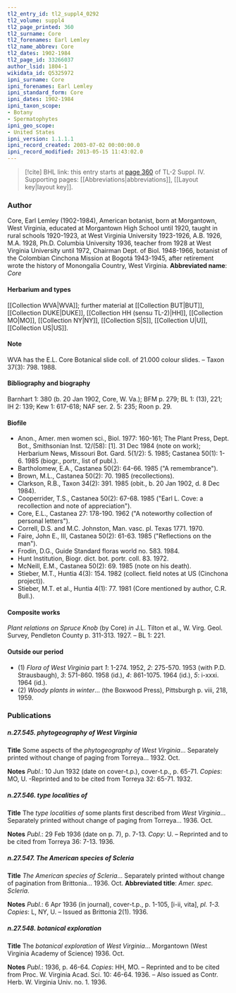 ```yaml
---
tl2_entry_id: tl2_suppl4_0292
tl2_volume: suppl4
tl2_page_printed: 360
tl2_surname: Core
tl2_forenames: Earl Lemley
tl2_name_abbrev: Core
tl2_dates: 1902-1984
tl2_page_id: 33266037
author_lsid: 1804-1
wikidata_id: Q5325972
ipni_surname: Core
ipni_forenames: Earl Lemley
ipni_standard_form: Core
ipni_dates: 1902-1984
ipni_taxon_scope: 
- Botany
- Spermatophytes
ipni_geo_scope: 
- United States
ipni_version: 1.1.1.1
ipni_record_created: 2003-07-02 00:00:00.0
ipni_record_modified: 2013-05-15 11:43:02.0
---
```



> [!cite] BHL link: this entry starts at [page 360](https://www.biodiversitylibrary.org/page/33266037) of TL-2 Suppl. IV.
> Supporting pages: [[Abbreviations|abbreviations]], [[Layout key|layout key]].

### Author

Core, Earl Lemley (1902-1984), American botanist, born at Morgantown, West Virginia, educated at Morgantown High School until 1920, taught in rural schools 1920-1923, at West Virginia University 1923-1926, A.B. 1926, M.A. 1928, Ph.D. Columbia University 1936, teacher from 1928 at West Virginia University until 1972, Chairman Dept. of Biol. 1948-1966, botanist of the Colombian Cinchona Mission at Bogotá 1943-1945, after retirement wrote the history of Monongalia Country, West Virginia. 
**Abbreviated name**: *Core*

#### Herbarium and types

[[Collection WVA|WVA]]; further material at [[Collection BUT|BUT]], [[Collection DUKE|DUKE]], [[Collection HH (sensu TL-2)|HH]], [[Collection MO|MO]], [[Collection NY|NY]], [[Collection S|S]], [[Collection U|U]], [[Collection US|US]].

#### Note

WVA has the E.L. Core Botanical slide coll. of 21.000 colour slides. – Taxon 37(3): 798. 1988.

#### Bibliography and biography

Barnhart 1: 380 (b. 20 Jan 1902, Core, W. Va.); BFM p. 279; BL 1: (13), 221; IH 2: 139; Kew 1: 617-618; NAF ser. 2. 5: 235; Roon p. 29.

#### Biofile

- Anon., Amer. men women sci., Biol. 1977: 160-161; The Plant Press, Dept. Bot., Smithsonian Inst. 12/(58): \[1\]. 31 Dec 1984 (note on work); Herbarium News, Missouri Bot. Gard. 5(1/2): 5. 1985; Castanea 50(1): 1-6. 1985 (biogr., portr., list of publ.).
- Bartholomew, E.A., Castanea 50(2): 64-66. 1985 ("A remembrance").
- Brown, M.L., Castanea 50(2): 70. 1985 (recollections).
- Clarkson, R.B., Taxon 34(2): 391. 1985 (obit., b. 20 Jan 1902, d. 8 Dec 1984).
- Cooperrider, T.S., Castanea 50(2): 67-68. 1985 ("Earl L. Cove: a recollection and note of appreciation").
- Core, E.L., Castanea 27: 178-190. 1962 ("A noteworthy collection of personal letters").
- Correll, D.S. and M.C. Johnston, Man. vasc. pl. Texas 1771. 1970.
- Faire, John E., III, Castanea 50(2): 61-63. 1985 ("Reflections on the man").
- Frodin, D.G., Guide Standard floras world no. 583. 1984.
- Hunt Institution, Biogr. dict. bot. portr. coll. 83. 1972.
- McNeill, E.M., Castanea 50(2): 69. 1985 (note on his death).
- Stieber, M.T., Huntia 4(3): 154. 1982 (collect. field notes at US (Cinchona project)).
- Stieber, M.T. et al., Huntia 4(1): 77. 1981 (Core mentioned by author, C.R. Bull.).

#### Composite works

*Plant relations on Spruce Knob* (by Core) *in* J.L. Tilton et al., W. Virg. Geol. Survey, Pendleton County p. 311-313. 1927. – BL 1: 221.

#### Outside our period

- (1) *Flora of West Virginia* part *1*: 1-274. 1952, *2*: 275-570. 1953 (with P.D. Strausbaugh), *3*: 571-860. 1958 (id.), *4*: 861-1075. 1964 (id.), *5*: i-xxxi. 1964 (id.).
- (2) *Woody plants in winter*... (the Boxwood Press), Pittsburgh p. viii, 218, 1959.

### Publications

##### n.27.545. phytogeography of West Virginia

**Title**
Some aspects of the *phytogeography of West Virginia*... Separately printed without change of paging from Torreya... 1932. Oct.

**Notes**
*Publ*.: 10 Jun 1932 (date on cover-t.p.), cover-t.p., p. 65-71. *Copies*: MO, U. -Reprinted and to be cited from Torreya 32: 65-71. 1932.

##### n.27.546. type localities of

**Title**
The *type localities of* some plants first described from *West Virginia*... Separately printed without change of paging from Torreya... 1936. Oct.

**Notes**
*Publ*.: 29 Feb 1936 (date on p. 7), p. 7-13. *Copy*: U. – Reprinted and to be cited from Torreya 36: 7-13. 1936.

##### n.27.547. The American species of Scleria

**Title**
*The American species of Scleria*... Separately printed without change of pagination from Brittonia... 1936. Oct.
**Abbreviated title**: *Amer. spec. Scleria*.

**Notes**
*Publ*.: 6 Apr 1936 (in journal), cover-t.p., p. 1-105, \[i-ii, vita\], *pl. 1-3. Copies*: L, NY, U. – Issued as Brittonia 2(1). 1936.

##### n.27.548. botanical exploration

**Title**
The *botanical exploration* of *West Virginia*... Morgantown (West Virginia Academy of Science) 1936. Oct.

**Notes**
*Publ*.: 1936, p. 46-64. *Copies*: HH, MO. – Reprinted and to be cited from Proc. W. Virginia Acad. Sci. 10: 46-64. 1936. – Also issued as Contr. Herb. W. Virginia Univ. no. 1. 1936.

